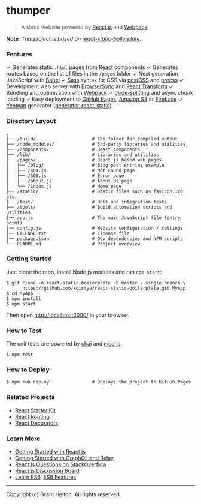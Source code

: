 # thumper

> A static website powered by [React.js](http://facebook.github.io/react/)
> and [Webpack](http://webpack.github.io/).

**Note**: *This project is based on [react-static-boilerplate](https://github.com/koistya/react-static-boilerplate).*

### Features

✓ Generates static `.html` pages from [React](http://facebook.github.io/react/) components
✓ Generates routes based on the list of files in the `/pages` folder
✓ Next generation JavaScript with [Babel](https://github.com/babel/babel)
✓ [Sass](http://sass-lang.com/) syntax for CSS via [postCSS](https://github.com/postcss/postcss) and [precss](https://github.com/jonathantneal/precss)
✓ Development web server with [BrowserSync](http://www.browsersync.io) and [React Transform](https://github.com/gaearon/babel-plugin-react-transform)
✓ Bundling and optimization with [Webpack](http://webpack.github.io/)
✓ [Code-splitting](https://github.com/webpack/docs/wiki/code-splitting) and async chunk loading
✓ Easy deployment to [GitHub Pages](https://pages.github.com/), [Amazon S3](http://davidwalsh.name/hosting-website-amazon-s3) or [Firebase](https://www.firebase.com/)
✓ [Yeoman](http://yeoman.io/) generator ([generator-react-static](https://www.npmjs.com/package/generator-react-static))

### Directory Layout

```
.
├── /build/                     # The folder for compiled output
├── /node_modules/              # 3rd-party libraries and utilities
├── /components/                # React components
├── /lib/                       # Libraries and utilities
├── /pages/                     # React.js-based web pages
│   ├── /blog/                  # Blog post entries example
│   ├── /404.js                 # Not Found page
│   ├── /500.js                 # Error page
│   ├── /about.js               # About Us page
│   └── /index.js               # Home page
├── /static/                    # Static files such as favicon.ico etc.
├── /test/                      # Unit and integration tests
├── /tools/                     # Build automation scripts and utilities
│── app.js                      # The main JavaScript file (entry point)
│── config.js                   # Website configuration / settings
│── LICENSE.txt                 # License file
│── package.json                # Dev dependencies and NPM scripts
└── README.md                   # Project overview
```

### Getting Started

Just clone the repo, install Node.js modules and run `npm start`:

```
$ git clone -o react-static-boilerplate -b master --single-branch \
      https://github.com/koistya/react-static-boilerplate.git MyApp
$ cd MyApp
$ npm install
$ npm start
```

Then open [http://localhost:3000/](http://localhost:3000/) in your browser.

### How to Test

The unit tests are powered by [chai](http://chaijs.com/) and [mocha](http://mochajs.org/).

```
$ npm test
```

### How to Deploy

```shell
$ npm run deploy                # Deploys the project to GitHub Pages
```

### Related Projects

  * [React Starter Kit](https://github.com/kriasoft/react-starter-kit)
  * [React Routing](https://github.com/kriasoft/react-routing)
  * [React Decorators](https://github.com/kriasoft/react-decorators)

### Learn More

  * [Getting Started with React.js](http://facebook.github.io/react/)
  * [Getting Started with GraphQL and Relay](https://quip.com/oLxzA1gTsJsE)
  * [React.js Questions on StackOverflow](http://stackoverflow.com/questions/tagged/reactjs)
  * [React.js Discussion Board](https://discuss.reactjs.org/)
  * [Learn ES6](https://babeljs.io/docs/learn-es6/), [ES6 Features](https://github.com/lukehoban/es6features#readme)

---
Copyright (c) Grant Helton. All rights reserved.
